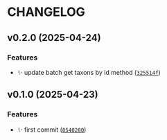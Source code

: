 # CHANGELOG


## v0.2.0 (2025-04-24)

### Features

- :sparkles: update batch get taxons by id method
  ([`325514f`](https://github.com/simulacraliasing/speshits-client/commit/325514f9c9604a17aa15e9399b7de295539e3fcc))


## v0.1.0 (2025-04-23)

### Features

- :sparkles: first commit
  ([`8540280`](https://github.com/simulacraliasing/speshits-client/commit/85402802b7e9295e52f16bbf9a25c45a61ce88aa))
